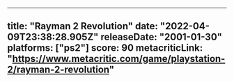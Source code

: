 
---
title: "Rayman 2 Revolution"
date: "2022-04-09T23:38:28.905Z"
releaseDate: "2001-01-30"
platforms: ["ps2"]
score: 90
metacriticLink: "https://www.metacritic.com/game/playstation-2/rayman-2-revolution"
---
